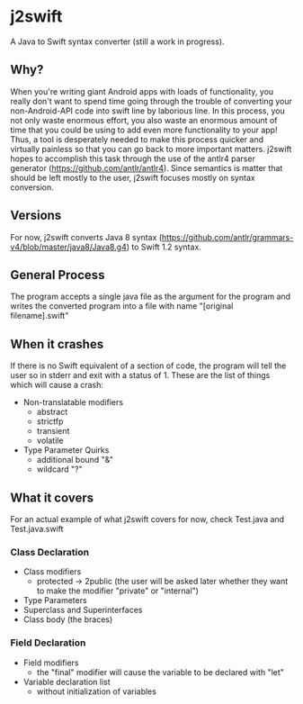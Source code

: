 # j2swift

A Java to Swift syntax converter (still a work in progress).

## Why?

When you're writing giant Android apps with loads of functionality, you really don't want to spend time going through the trouble of converting your non-Android-API code into swift line by laborious line. In this process, you not only waste enormous effort, you also waste an enormous amount of time that you could be using to add even more functionality to your app! Thus, a tool is desperately needed to make this process quicker and virtually painless so that you can go back to more important matters. j2swift hopes to accomplish this task through the use of the antlr4 parser generator (https://github.com/antlr/antlr4). Since semantics is matter that should be left mostly to the user, j2swift focuses mostly on syntax conversion.

## Versions

For now, j2swift converts Java 8 syntax (https://github.com/antlr/grammars-v4/blob/master/java8/Java8.g4) to Swift 1.2 syntax.

## General Process
The program accepts a single java file as the argument for the program and writes the converted program into a file with name "[original filename].swift"

## When it crashes
If there is no Swift equivalent of a section of code, the program will tell the user so in stderr and exit with a status of 1. These are the list of things which will cause a crash:
* Non-translatable modifiers
	* abstract
	* strictfp
	* transient
	* volatile
* Type Parameter Quirks
	* additional bound "&"
	* wildcard "?"

## What it covers
For an actual example of what j2swift covers for now, check Test.java and Test.java.swift

### Class Declaration
* Class modifiers
	* protected	-> 2public (the user will be asked later whether they want to make the modifier "private" or "internal")
* Type Parameters
* Superclass and Superinterfaces
* Class body (the braces)

### Field Declaration
* Field modifiers
	* the "final" modifier will cause the variable to be declared with "let"
* Variable declaration list
	* without initialization of variables
